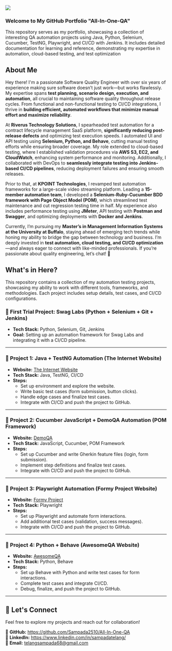 
![](https://github.com/Sampada2510/All-In-One-QA/blob/main/3793102.jpg)

### Welcome to My GitHub Portfolio "All-In-One-QA"
This repository serves as my portfolio, showcasing a collection of interesting QA automation projects using Java, Python, Selenium, Cucumber, TestNG, Playwright, and CI/CD with Jenkins. It includes detailed documentation for learning and reference, demonstrating my expertise in automation, cloud-based testing, and test optimization

## About Me

Hey there! I'm a passionate Software Quality Engineer with over six years of experience making sure software doesn’t just work—but works flawlessly. My expertise spans **test planning, scenario design, execution, and automation**, all crucial to maintaining software quality throughout release cycles. From functional and non-functional testing to CI/CD integrations, I thrive in **building efficient, automated workflows that minimize manual effort and maximize reliability**.

At **Riverus Technology Solutions**, I spearheaded test automation for a contract lifecycle management SaaS platform, **significantly reducing post-release defects** and optimizing test execution speeds. I automated UI and API testing using **Selenium, Python, and Behave**, cutting manual testing efforts while ensuring broader coverage. My role extended to cloud-based testing, where I established validation procedures via **AWS S3, EC2, and CloudWatch**, enhancing system performance and monitoring. Additionally, I collaborated with DevOps to **seamlessly integrate testing into Jenkins-based CI/CD pipelines**, reducing deployment failures and ensuring smooth releases.

Prior to that, at **KPOINT Technologies**, I revamped test automation frameworks for a large-scale video streaming platform. Leading a **15-member automation team**, I developed a **Selenium-Ruby-Cucumber BDD framework with Page Object Model (POM)**, which streamlined test maintenance and cut regression testing time in half. My experience also includes performance testing using **JMeter**, API testing with **Postman and Swagger**, and optimizing deployments with **Docker and Jenkins**.

Currently, I’m pursuing my **Master’s in Management Information Systems at the University at Buffalo**, staying ahead of emerging tech trends while honing my ability to bridge the gap between technology and business. I’m deeply invested in **test automation, cloud testing, and CI/CD optimization**—and always eager to connect with like-minded professionals. If you’re passionate about quality engineering, let’s chat! 🚀

## What's in Here?

This repository contains a collection of my automation testing projects, showcasing my ability to work with different tools, frameworks, and methodologies. Each project includes setup details, test cases, and CI/CD configurations.

### 🔹 First Trial Project: Swag Labs (Python + Selenium + Git + Jenkins)
- **Tech Stack:** Python, Selenium, Git, Jenkins
- **Goal:** Setting up an automation framework for Swag Labs and integrating it with a CI/CD pipeline.

---

### 🔹 Project 1: Java + TestNG Automation (The Internet Website)
- **Website:** [The Internet Website](https://the-internet.herokuapp.com/)
- **Tech Stack:** Java, TestNG, CI/CD
- **Steps:**
  - Set up environment and explore the website.
  - Write basic test cases (form submission, button clicks).
  - Handle edge cases and finalize test cases.
  - Integrate with CI/CD and push the project to GitHub.

---

### 🔹 Project 2: Cucumber JavaScript + DemoQA Automation (POM Framework)
- **Website:** [DemoQA](https://demoqa.com/)
- **Tech Stack:** JavaScript, Cucumber, POM Framework
- **Steps:**
  - Set up Cucumber and write Gherkin feature files (login, form submission).
  - Implement step definitions and finalize test cases.
  - Integrate with CI/CD and push the project to GitHub.

---

### 🔹 Project 3: Playwright Automation (Formy Project Website)
- **Website:** [Formy Project](https://formy-project.herokuapp.com/)
- **Tech Stack:** Playwright
- **Steps:**
  - Set up Playwright and automate form interactions.
  - Add additional test cases (validation, success messages).
  - Integrate with CI/CD and push the project to GitHub.

---

### 🔹 Project 4: Python + Behave (AwesomeQA Website)
- **Website:** [AwesomeQA](https://awesomeqa.com/ui/)
- **Tech Stack:** Python, Behave
- **Steps:**
  - Set up Behave with Python and write test cases for form interactions.
  - Complete test cases and integrate CI/CD.
  - Debug, finalize, and push the project to GitHub.

---

## 🚀 Let's Connect
Feel free to explore my projects and reach out for collaboration!

🔗 **GitHub:** https://github.com/Sampada2510/All-In-One-QA  
💼 **LinkedIn:** https://www.linkedin.com/in/sampadatelang/  
📧 **Email:** telangsampada68@gmail.com